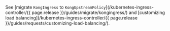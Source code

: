 See [migrate `KongIngress` to `KongUpstreamPolicy`](/kubernetes-ingress-controller/{{ page.release }}/guides/migrate/kongingress/) and [customizing load balancing](/kubernetes-ingress-controller/{{ page.release }}/guides/requests/customizing-load-balancing/).